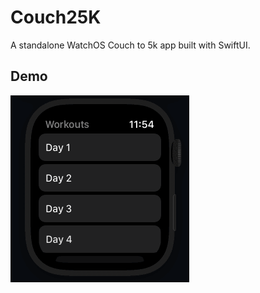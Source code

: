 # Couch25K

A standalone WatchOS Couch to 5k app built with SwiftUI.



## Demo

![Demo](https://raw.githubusercontent.com/sdbrannum/Couch25k/main/Couch25KDemo.gif)